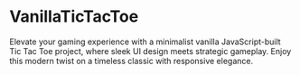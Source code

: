 # VanillaTicTacToe
Elevate your gaming experience with a minimalist vanilla JavaScript-built Tic Tac Toe project, where sleek UI design meets strategic gameplay. Enjoy this modern twist on a timeless classic with responsive elegance.
